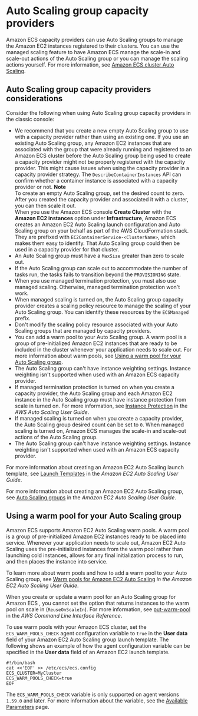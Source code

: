 # Auto Scaling group capacity providers<a name="asg-capacity-providers"></a>

Amazon ECS capacity providers can use Auto Scaling groups to manage the Amazon EC2 instances registered to their clusters\. You can use the managed scaling feature to have Amazon ECS manage the scale\-in and scale\-out actions of the Auto Scaling group or you can manage the scaling actions yourself\. For more information, see [Amazon ECS cluster Auto Scaling](cluster-auto-scaling.md)\.

## Auto Scaling group capacity providers considerations<a name="asg-capacity-providers-considerations"></a>

Consider the following when using Auto Scaling group capacity providers in the classic console:
+ We recommend that you create a new empty Auto Scaling group to use with a capacity provider rather than using an existing one\. If you use an existing Auto Scaling group, any Amazon EC2 instances that are associated with the group that were already running and registered to an Amazon ECS cluster before the Auto Scaling group being used to create a capacity provider might not be properly registered with the capacity provider\. This might cause issues when using the capacity provider in a capacity provider strategy\. The `DescribeContainerInstances` API can confirm whether a container instance is associated with a capacity provider or not\.
**Note**  
To create an empty Auto Scaling group, set the desired count to zero\. After you created the capacity provider and associated it with a cluster, you can then scale it out\.  
When you use the Amazon ECS console **Create Cluster** with the **Amazon EC2 instances** option under **Infrastructure**, Amazon ECS creates an Amazon EC2 Auto Scaling launch configuration and Auto Scaling group on your behalf as part of the AWS CloudFormation stack\. They are prefixed with `EC2ContainerService-<ClusterName>`, which makes them easy to identify\. That Auto Scaling group could then be used in a capacity provider for that cluster\.
+ An Auto Scaling group must have a `MaxSize` greater than zero to scale out\.
+ If the Auto Scaling group can scale out to accommodate the number of tasks run, the tasks fails to transition beyond the `PROVISIONING` state\.
+ When you use managed termination protection, you must also use managed scaling\. Otherwise, managed termination protection won't work\.
+ When managed scaling is turned on, the Auto Scaling group capacity provider creates a scaling policy resource to manage the scaling of your Auto Scaling group\. You can identify these resources by the `ECSManaged` prefix\. 
+ Don't modify the scaling policy resource associated with your Auto Scaling groups that are managed by capacity providers\. 
+ You can add a warm pool to your Auto Scaling group\. A warm pool is a group of pre\-initialized Amazon EC2 instances that are ready to be included in the cluster whenever your application needs to scale out\. For more information about warm pools, see [Using a warm pool for your Auto Scaling group](#using-warm-pool)\.
+ The Auto Scaling group can't have instance weighting settings\. Instance weighting isn't supported when used with an Amazon ECS capacity provider\.
+ If managed termination protection is turned on when you create a capacity provider, the Auto Scaling group and each Amazon EC2 instance in the Auto Scaling group must have instance protection from scale in turned on\. For more information, see [Instance Protection](https://docs.aws.amazon.com/autoscaling/ec2/userguide/as-instance-termination.html#instance-protection) in the *AWS Auto Scaling User Guide*\.
+ If managed scaling is turned on when you create a capacity provider, the Auto Scaling group desired count can be set to `0`\. When managed scaling is turned on, Amazon ECS manages the scale\-in and scale\-out actions of the Auto Scaling group\.
+ The Auto Scaling group can't have instance weighting settings\. Instance weighting isn't supported when used with an Amazon ECS capacity provider\.

For more information about creating an Amazon EC2 Auto Scaling launch template, see [Launch Templates](https://docs.aws.amazon.com/autoscaling/ec2/userguide/LaunchTemplates.html) in the *Amazon EC2 Auto Scaling User Guide*\.

For more information about creating an Amazon EC2 Auto Scaling group, see [Auto Scaling groups](https://docs.aws.amazon.com/autoscaling/ec2/userguide/AutoScalingGroup.html) in the *Amazon EC2 Auto Scaling User Guide*\.

## Using a warm pool for your Auto Scaling group<a name="using-warm-pool"></a>

Amazon ECS supports Amazon EC2 Auto Scaling warm pools\. A warm pool is a group of pre\-initialized Amazon EC2 instances ready to be placed into service\. Whenever your application needs to scale out, Amazon EC2 Auto Scaling uses the pre\-initialized instances from the warm pool rather than launching cold instances, allows for any final initialization process to run, and then places the instance into service\.

To learn more about warm pools and how to add a warm pool to your Auto Scaling group, see [Warm pools for Amazon EC2 Auto Scaling](https://docs.aws.amazon.com/autoscaling/ec2/userguide/ec2-auto-scaling-warm-pools.html) *in the Amazon EC2 Auto Scaling User Guide*\.

When you create or update a warm pool for an Auto Scaling group for Amazon ECS , you cannot set the option that returns instances to the warm pool on scale in \(`ReuseOnScaleIn`\)\. For more information, see [put\-warm\-pool](https://docs.aws.amazon.com/cli/latest/reference/autoscaling/put-warm-pool.html) in the *AWS Command Line Interface Reference*\.

To use warm pools with your Amazon ECS cluster, set the `ECS_WARM_POOLS_CHECK` agent configuration variable to `true` in the **User data** field of your Amazon EC2 Auto Scaling group launch template\. The following shows an example of how the agent configuration variable can be specified in the **User data** field of an Amazon EC2 launch template\.

```
#!/bin/bash
cat <<'EOF' >> /etc/ecs/ecs.config
ECS_CLUSTER=MyCluster
ECS_WARM_POOLS_CHECK=true
EOF
```

The `ECS_WARM_POOLS_CHECK` variable is only supported on agent versions `1.59.0` and later\. For more information about the variable, see the [Available Parameters](ecs-agent-config.md#ecs-agent-availparam) page\.